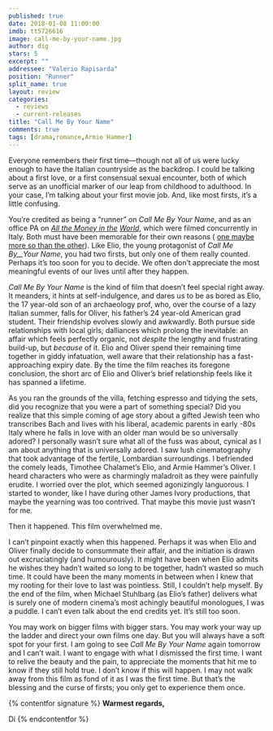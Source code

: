 ```yaml
---
published: true
date: 2018-01-08 11:00:00
imdb: tt5726616
image: call-me-by-your-name.jpg
author: dig
stars: 5
excerpt: ""
addressee: "Valerio Rapisarda"
position: "Runner"
split_name: true
layout: review
categories: 
  - reviews
  - current-releases
title: "Call Me By Your Name"
comments: true
tags: [drama,romance,Armie Hammer]
---
```

Everyone remembers their first time—though not all of us were lucky enough to have the Italian countryside as the backdrop. I could be talking about a first love, or a first consensual sexual encounter, both of which serve as an unofficial marker of our leap from childhood to adulthood. In your case, I’m talking about your first movie job. And, like most firsts, it’s a little confusing.

You’re credited as being a “runner” on _Call Me By Your Name_, and as an office PA on [_All the Money in the_](http://www.dearcastandcrew.com/content/2018/1/3/all-the-money-in-the-world.html) [_World_](http://www.dearcastandcrew.com/content/2018/1/3/all-the-money-in-the-world.html), which were filmed concurrently in Italy. Both must have been memorable for their own reasons ( [one maybe more so than the other](http://www.news.com.au/entertainment/movies/new-movies/how-ridley-scott-erased-kevin-spacey-in-all-the-money-in-the-world/news-story/c5e7e342056d586b153cdd5e4add71ea)). Like Elio, the young protagonist of _Call Me By__Your Name_, you had two firsts, but only one of them really counted. Perhaps it’s too soon for you to decide.  We often don’t appreciate the most meaningful events of our lives until after they happen.

_Call Me By Your Name_ is the kind of film that doesn’t feel special right away. It meanders, it hints at self-indulgence, and dares us to be as bored as Elio, the 17 year-old son of an archaeology prof, who, over the course of a lazy Italian summer, falls for Oliver, his father’s 24 year-old American grad student. Their friendship evolves slowly and awkwardly. Both pursue side relationships with local girls, dalliances which prolong the inevitable: an affair which feels perfectly organic, not _despite_ the lengthy and frustrating build-up, but _because_ of it. Elio and Oliver spend their remaining time together in giddy infatuation, well aware that their relationship has a fast-approaching expiry date. By the time the film reaches its foregone conclusion, the short arc of Elio and Oliver’s brief relationship feels like it has spanned a lifetime.

As you ran the grounds of the villa, fetching espresso and tidying the sets, did you recognize that you were a part of something special? Did you realize that this simple coming of age story about a gifted Jewish teen who transcribes Bach and lives with his liberal, academic parents in early -80s Italy where he falls in love with an older man would be so universally adored? I personally wasn’t sure what all of the fuss was about, cynical as I am about anything that is universally adored. I saw lush cinematography that took advantage of the fertile, Lombardian surroundings. I befriended the comely leads, Timothee Chalamet’s Elio, and Armie Hammer’s Oliver. I heard characters who were as charmingly maladroit as they were painfully erudite. I worried over the plot, which seemed agonizingly languorous. I started to wonder, like I have during other James Ivory productions, that maybe the yearning was too contrived. That maybe this movie just wasn’t for me.

Then it happened. This film overwhelmed me.

I can’t pinpoint exactly when this happened. Perhaps it was when Elio and Oliver finally decide to consummate their affair, and the initiation is drawn out excruciatingly (and humourously). It might have been when Elio admits he wishes they hadn’t waited so long to be together, hadn’t wasted so much time. It could have been the many moments in between when I knew that my rooting for their love to last was pointless. Still, I couldn’t help myself. By the end of the film, when Michael Stuhlbarg (as Elio’s father) delivers what is surely one of modern cinema’s most achingly beautiful monologues, I was a puddle. I can’t even talk about the end credits yet. It’s still too soon.

You may work on bigger films with bigger stars. You may work your way up the ladder and direct your own films one day. But you will always have a soft spot for your first. I am going to see _Call Me By Your Name_ again tomorrow and I can’t wait. I want to engage with what I dismissed the first time. I want to relive the beauty and the pain, to appreciate the moments that hit me to know if they still hold true. I don’t know if this will happen. I may not walk away from this film as fond of it as I was the first time. But that’s the blessing and the curse of firsts; you only get to experience them once.

{% contentfor signature %}
**Warmest regards,**

Di
{% endcontentfor %}